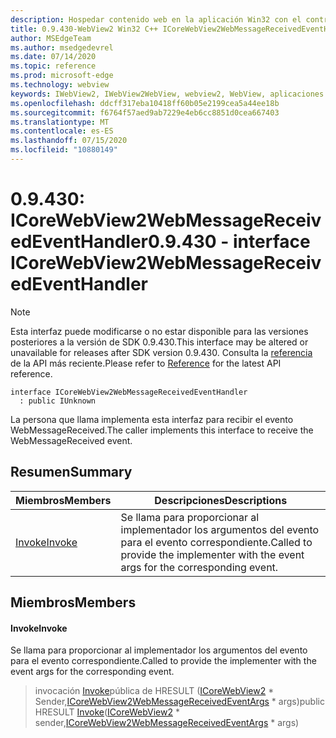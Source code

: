 ```yaml
---
description: Hospedar contenido web en la aplicación Win32 con el control Microsoft Edge WebView2
title: 0.9.430-WebView2 Win32 C++ ICoreWebView2WebMessageReceivedEventHandler
author: MSEdgeTeam
ms.author: msedgedevrel
ms.date: 07/14/2020
ms.topic: reference
ms.prod: microsoft-edge
ms.technology: webview
keywords: IWebView2, IWebView2WebView, webview2, WebView, aplicaciones Win32, Win32, Edge, ICoreWebView2, ICoreWebView2Host, control de explorador, HTML Edge
ms.openlocfilehash: ddcff317eba10418ff60b05e2199cea5a44ee18b
ms.sourcegitcommit: f6764f57aed9ab7229e4eb6cc8851d0cea667403
ms.translationtype: MT
ms.contentlocale: es-ES
ms.lasthandoff: 07/15/2020
ms.locfileid: "10880149"
---
```

# <span data-ttu-id="71173-104">0.9.430: ICoreWebView2WebMessageReceivedEventHandler</span><span class="sxs-lookup"><span data-stu-id="71173-104">0.9.430 - interface ICoreWebView2WebMessageReceivedEventHandler</span></span> 

> [!NOTE]
> <span data-ttu-id="71173-105">Esta interfaz puede modificarse o no estar disponible para las versiones posteriores a la versión de SDK 0.9.430.</span><span class="sxs-lookup"><span data-stu-id="71173-105">This interface may be altered or unavailable for releases after SDK version 0.9.430.</span></span> <span data-ttu-id="71173-106">Consulta la [referencia](../../../webview2-api-reference.md) de la API más reciente.</span><span class="sxs-lookup"><span data-stu-id="71173-106">Please refer to [Reference](../../../webview2-api-reference.md) for the latest API reference.</span></span>

```
interface ICoreWebView2WebMessageReceivedEventHandler
  : public IUnknown
```

<span data-ttu-id="71173-107">La persona que llama implementa esta interfaz para recibir el evento WebMessageReceived.</span><span class="sxs-lookup"><span data-stu-id="71173-107">The caller implements this interface to receive the WebMessageReceived event.</span></span>

## <span data-ttu-id="71173-108">Resumen</span><span class="sxs-lookup"><span data-stu-id="71173-108">Summary</span></span>

 <span data-ttu-id="71173-109">Miembros</span><span class="sxs-lookup"><span data-stu-id="71173-109">Members</span></span>                        | <span data-ttu-id="71173-110">Descripciones</span><span class="sxs-lookup"><span data-stu-id="71173-110">Descriptions</span></span>
--------------------------------|---------------------------------------------
[<span data-ttu-id="71173-111">Invoke</span><span class="sxs-lookup"><span data-stu-id="71173-111">Invoke</span></span>](#invoke) | <span data-ttu-id="71173-112">Se llama para proporcionar al implementador los argumentos del evento para el evento correspondiente.</span><span class="sxs-lookup"><span data-stu-id="71173-112">Called to provide the implementer with the event args for the corresponding event.</span></span>

## <span data-ttu-id="71173-113">Miembros</span><span class="sxs-lookup"><span data-stu-id="71173-113">Members</span></span>

#### <span data-ttu-id="71173-114">Invoke</span><span class="sxs-lookup"><span data-stu-id="71173-114">Invoke</span></span> 

<span data-ttu-id="71173-115">Se llama para proporcionar al implementador los argumentos del evento para el evento correspondiente.</span><span class="sxs-lookup"><span data-stu-id="71173-115">Called to provide the implementer with the event args for the corresponding event.</span></span>

> <span data-ttu-id="71173-116">invocación [Invoke](#invoke)pública de HRESULT ([ICoreWebView2](ICoreWebView2.md) \* Sender,[ICoreWebView2WebMessageReceivedEventArgs](ICoreWebView2WebMessageReceivedEventArgs.md) \* args)</span><span class="sxs-lookup"><span data-stu-id="71173-116">public HRESULT [Invoke](#invoke)([ICoreWebView2](ICoreWebView2.md) \* sender,[ICoreWebView2WebMessageReceivedEventArgs](ICoreWebView2WebMessageReceivedEventArgs.md) \* args)</span></span>

